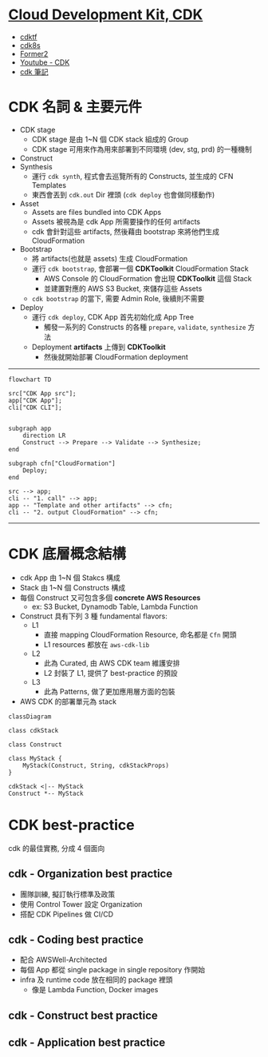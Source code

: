 # [Cloud Development Kit, CDK](https://docs.aws.amazon.com/cdk/v2/guide/home.html)

- [cdktf](https://developer.hashicorp.com/terraform/cdktf)
- [cdk8s](https://cdk8s.io/)
- [Former2](https://former2.com/#section-outputs-cdkv2)
- [Youtube - CDK](https://www.youtube.com/watch?v=uFZjj9QnvQs&list=PLD6e3vg1Inj9qvHFkvHUJXWBuTFKcI9J_)
- [cdk 筆記](https://www.ernestchiang.com/zh/notes/aws/cdk/)

# CDK 名詞 & 主要元件

- CDK stage
  - CDK stage 是由 1~N 個 CDK stack 組成的 Group
  - CDK stage 可用來作為用來部署到不同環境 (dev, stg, prd) 的一種機制
- Construct
- Synthesis
  - 運行 `cdk synth`, 程式會去巡覽所有的 Constructs, 並生成的 CFN Templates
  - 東西會丟到 `cdk.out` Dir 裡頭 (`cdk deploy` 也會做同樣動作)
- Asset
  - Assets are files bundled into CDK Apps
  - Assets 被視為是 cdk App 所需要操作的任何 artifacts
  - cdk 會針對這些 artifacts, 然後藉由 bootstrap 來將他們生成 CloudFormation
- Bootstrap
  - 將 artifacts(也就是 assets) 生成 CloudFormation
  - 運行 `cdk bootstrap`, 會部署一個 **CDKToolkit** CloudFormation Stack
    - AWS Console 的 CloudFormation 會出現 **CDKToolkit** 這個 Stack
    - 並建置對應的 AWS S3 Bucket, 來儲存這些 Assets
  - `cdk bootstrap` 的當下, 需要 Admin Role, 後續則不需要
- Deploy
  - 運行 `cdk deploy`, CDK App 首先初始化成 App Tree
    - 觸發一系列的 Constructs 的各種 `prepare`, `validate`, `synthesize` 方法
  - Deployment **artifacts** 上傳到 **CDKToolkit**
    - 然後就開始部署 CloudFormation deployment

---

```mermaid
flowchart TD

src["CDK App src"];
app["CDK App"];
cli["CDK CLI"];


subgraph app
    direction LR
    Construct --> Prepare --> Validate --> Synthesize;
end

subgraph cfn["CloudFormation"]
    Deploy;
end

src --> app;
cli -- "1. call" --> app;
app -- "Template and other artifacts" --> cfn;
cli -- "2. output CloudFormation" --> cfn;
```

---

# CDK 底層概念結構

- cdk App 由 1~N 個 Stakcs 構成
- Stack 由 1~N 個 Constructs 構成
- 每個 Construct 又可包含多個 **concrete AWS Resources**
  - ex: S3 Bucket, Dynamodb Table, Lambda Function
- Construct 具有下列 3 種 fundamental flavors:
  - L1
    - 直接 mapping CloudFormation Resource, 命名都是 `Cfn` 開頭
    - L1 resources 都放在 `aws-cdk-lib`
  - L2
    - 此為 Curated, 由 AWS CDK team 維護安排
    - L2 封裝了 L1, 提供了 best-practice 的預設
  - L3
    - 此為 Patterns, 做了更加應用層方面的包裝
- AWS CDK 的部署單元為 stack

```mermaid
classDiagram

class cdkStack

class Construct

class MyStack {
    MyStack(Construct, String, cdkStackProps)
}

cdkStack <|-- MyStack
Construct *-- MyStack
```

# CDK best-practice

cdk 的最佳實務, 分成 4 個面向

## cdk - Organization best practice

- 團隊訓練, 擬訂執行標準及政策
- 使用 Control Tower 設定 Organization
- 搭配 CDK Pipelines 做 CI/CD

## cdk - Coding best practice

- 配合 AWSWell-Architected
- 每個 App 都從 single package in single repository 作開始
- infra 及 runtime code 放在相同的 package 裡頭
  - 像是 Lambda Function, Docker images

## cdk - Construct best practice

## cdk - Application best practice
